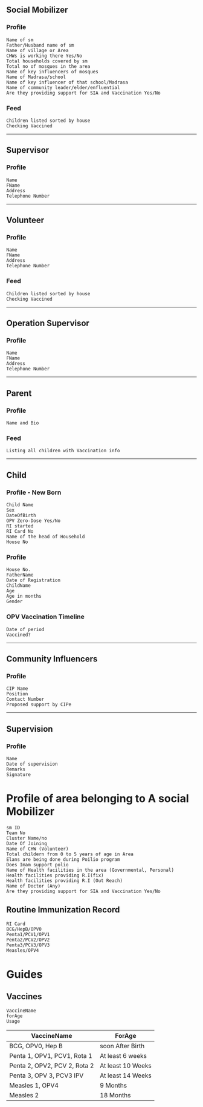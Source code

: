 ## Social Mobilizer
### Profile  
    Name of sm
    Father/Husband name of sm
    Name of village or Area
    CHWs is working there Yes/No
    Total households covered by sm
    Total no of mosques in the area
    Name of key influencers of mosques
    Name of Madrasa/school
    Name of key influencer of that school/Madrasa
    Name of community leader/elder/enfluential
    Are they providing support for SIA and Vaccination Yes/No
### Feed
    Children listed sorted by house
    Checking Vaccined
<hr/> 

## Supervisor
### Profile
    Name
    FName
    Address
    Telephone Number
<hr/> 

## Volunteer
### Profile
    Name
    FName
    Address
    Telephone Number
### Feed
    Children listed sorted by house
    Checking Vaccined
<hr/> 

## Operation Supervisor
### Profile
    Name
    FName
    Address
    Telephone Number
<hr/> 

## Parent
### Profile
    Name and Bio
### Feed
    Listing all children with Vaccination info
<hr/> 

## Child
### Profile - New Born
    Child Name
    Sex
    DateOfBirth
    OPV Zero-Dose Yes/No
    RI started
    RI Card No
    Name of the head of Household
    House No

### Profile
    House No.
    FatherName
    Date of Registration
    ChildName
    Age
    Age in months
    Gender

### OPV Vaccination Timeline
    Date of period
    Vaccined?

<hr/>

## Community Influencers
### Profile
    CIP Name
    Position
    Contact Number
    Proposed support by CIPe
    
 <hr/>
 
 ## Supervision
### Profile
    Name
    Date of supervision
    Remarks
    Signature

# Profile of area belonging to A social Mobilizer
    sm ID 
    Team No 
    Cluster Name/no
    Date Of Joining
    Name of CHW (Volunteer)
    Total childern from 0 to 5 years of age in Area
    Elans are being done during Poilio program
    Does Imam support polio
    Name of Health facilities in the area (Governmental, Personal)
    Health facilities providing R.I(fix)
    Health facilities providing R.I (Out Reach)
    Name of Doctor (Any)
    Are they providing support for SIA and Vaccination Yes/No

## Routine Immunization Record
    RI Card
    BCG/HepB/OPV0
    Penta1/PCV1/OPV1
    Penta2/PCV2/OPV2
    Penta3/PCV3/OPV3
    Measles/OPV4

# Guides
## Vaccines 
    VaccineName 
    forAge
    Usage

| VaccineName                  | ForAge            |
|------------------------------|-------------------|
| BCG, OPV0, Hep B             | soon After Birth  |
| Penta 1, OPV1, PCV1, Rota 1  | At least 6 weeks  |
| Penta 2, OPV2, PCV 2, Rota 2 | At least 10 Weeks |
| Penta 3, OPV 3, PCV3 IPV     | At least 14 Weeks |
| Measles 1, OPV4              | 9 Months          |
| Measles 2                    | 18 Months         |
